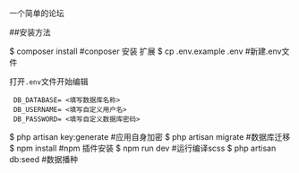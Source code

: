 一个简单的论坛


##安装方法

$ composer install                                    #conposer 安装 扩展 
$ cp .env.example .env                                #新建.env文件

打开`.env`文件开始编辑
```shell script
 DB_DATABASE= <填写数据库名称>
 DB_USERNAME= <填写自定义用户名>
 DB_PASSWORD= <填写自定义数据库密码>
```

$ php artisan key:generate                            #应用自身加密
$ php artisan migrate                                 #数据库迁移
$ npm install                                         #npm 插件安装
$ npm run dev                                         #运行编译scss
$ php artisan db:seed                                 #数据播种 
